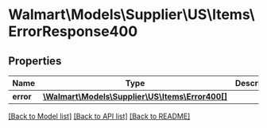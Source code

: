 # Walmart\Models\Supplier\US\Items\ErrorResponse400

## Properties

Name | Type | Description | Notes
------------ | ------------- | ------------- | -------------
**error** | [**\Walmart\Models\Supplier\US\Items\Error400[]**](Error400.md) |  | [optional]


[[Back to Model list]](./) [[Back to API list]](../../../../../README.md#supported-apis) [[Back to README]](../../../../../README.md)
